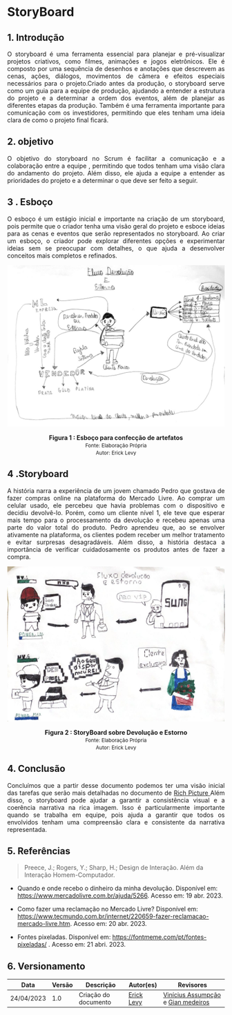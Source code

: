 # StoryBoard

## 1. Introdução

<p align="justify">
    O storyboard é uma ferramenta essencial para planejar e pré-visualizar projetos criativos, como filmes, animações e jogos eletrônicos. Ele é composto por uma sequência de desenhos e anotações que descrevem as cenas, ações, diálogos, movimentos de câmera e efeitos especiais necessários para o projeto.Criado antes da produção, o storyboard serve como um guia para a equipe de produção, ajudando a entender a estrutura do projeto e a determinar a ordem dos eventos, além de planejar as diferentes etapas da produção. Também é uma ferramenta importante para comunicação com os investidores, permitindo que eles tenham uma ideia clara de como o projeto final ficará.
</p>

## 2. objetivo

<p align="justify">
    O objetivo do storyboard no Scrum é facilitar a comunicação e a colaboração entre a equipe , permitindo que todos tenham uma visão clara do andamento do projeto. Além disso, ele ajuda a equipe a entender as prioridades do projeto e a determinar o que deve ser feito a seguir.
</p>

## 3 . Esboço

<p align="justify">
    O esboço é um estágio inicial e importante na criação de um storyboard, pois permite que o criador tenha uma visão geral do projeto e esboce ideias para as cenas e eventos que serão representados no storyboard. Ao criar um esboço, o criador pode explorar diferentes opções e experimentar ideias sem se preocupar com detalhes, o que ajuda a desenvolver conceitos mais completos e refinados.
</p>

![Esboço base para Rich-picture e StoryBoard](../../Assets/devolucao-estorno.jpeg)

<figcaption align='center'>
    <b>Figura 1 : Esboço para confecção de artefatos</b>
    <br><small>Fonte: Elaboração Própria</small>
    <br><small>Autor: Erick Levy</small>
</figcaption>

## 4 .Storyboard

<p align="justify">
    A história narra a experiência de um jovem chamado Pedro que gostava de fazer compras online na plataforma do Mercado Livre. Ao comprar um celular usado, ele percebeu que havia problemas com o dispositivo e decidiu devolvê-lo. Porém, como um cliente nível 1, ele teve que esperar mais tempo para o processamento da devolução e recebeu apenas uma parte do valor total do produto. Pedro aprendeu que, ao se envolver ativamente na plataforma, os clientes podem receber um melhor tratamento e evitar surpresas desagradáveis. Além disso, a história destaca a importância de verificar cuidadosamente os produtos antes de fazer a compra.
</p>

![Devolução e Estorno](../../Assets/storyboard.jpeg )

<figcaption align='center'>
    <b>Figura 2 : StoryBoard sobre Devolução e Estorno</b>
    <br><small>Fonte: Elaboração Própria</small>
    <br><small>Autor: Erick Levy</small>
</figcaption>

## 4. Conclusão

<p align="justify">
    Concluímos que a partir desse documento podemos ter uma visão inicial das tarefas que serão mais detalhadas no documento de <a href="https://unbarqdsw2023-1.github.io/2023.1_G3_ProjetoMercadoLivre/#/Base/DesignSprint" > Rich Picture </a> Além disso, o storyboard pode ajudar a garantir a consistência visual e a coerência narrativa na rica imagem. Isso é particularmente importante quando se trabalha em equipe, pois ajuda a garantir que todos os envolvidos tenham uma compreensão clara e consistente da narrativa representada.
</p>



## 5. Referências

> Preece, J.; Rogers, Y.; Sharp, H.; Design de Interação. Além da Interação Homem-Computador.

* Quando e onde recebo o dinheiro da minha devolução. Disponível em: <https://www.mercadolivre.com.br/ajuda/5266>. Acesso em: 19 abr. 2023.
* Como fazer uma reclamação no Mercado Livre? Disponível em: <https://www.tecmundo.com.br/internet/220659-fazer-reclamacao-mercado-livre.htm>. Acesso em: 20 abr. 2023.

* Fontes pixeladas. Disponível em: <https://fontmeme.com/pt/fontes-pixeladas/> . Acesso em: 21 abri. 2023.
 


## 6. Versionamento


|Data | Versão | Descrição | Autor(es)|Revisores|
| -- | -- | -- | -- |--|
| 24/04/2023 | 1.0 | Criação do documento | [Erick Levy](https://github.com/Ericklevy) | [Vinícius Assumpção](https://github.com/viniman27) e [Gian medeiros](https://github.com/GianMedeiros)  |<br>

